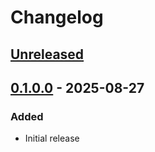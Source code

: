 # Changelog

## [Unreleased]

## [0.1.0.0] - 2025-08-27

### Added
- Initial release

[unreleased]: https://github.com/someodd/ryvm/compare/v0.1.0.0...HEAD
[0.1.0.0]: https://github.com/someodd/ryvm/releases/tag/v0.1.0.0

